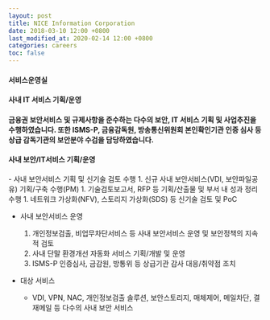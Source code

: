 ```yaml
---
layout: post
title: NICE Information Corporation
date: 2018-03-10 12:00 +0800
last_modified_at: 2020-02-14 12:00 +0800
categories: careers
toc: false
---
```

#### 서비스운영실

#### 사내 IT 서비스 기획/운영

#### 금융권 보안서비스 및 규제사항을 준수하는 다수의 보안, IT 서비스 기획 및 사업추진을 수행하였습니다. 또한 ISMS-P, 금융감독원, 방송통신위원회 본인확인기관 인증 심사 등 상급 감독기관의 보안분야 수검을 담당하였습니다.

<h4>사내 보안/IT서비스 기획/운영</h4>
- 사내 보안서비스 기획 및 신기술 검토 수행
    1. 신규 사내 보안서비스(VDI, 보안파일공유) 기획/구축 수행(PM)
    1. 기술검토보고서, RFP 등 기획/산출물 및 부서 내 성과 정리 수행
    1. 네트워크 가상화(NFV), 스토리지 가상화(SDS) 등 신기술 검토 및 PoC

- 사내 보안서비스 운영
    1. 개인정보검출, 비업무차단서비스 등 사내 보안서비스 운영 및 보안정책의 지속적 검토
    1. 사내 단말 환경개선 자동화 서비스 기획/개발 및 운영
    1. ISMS-P 인증심사, 금감원, 방통위 등 상급기관 감사 대응/취약점 조치

- 대상 서비스
  * VDI, VPN, NAC, 개인정보검출 솔루션, 보안스토리지, 매체제어, 메일차단, 결재메일 등 다수의 사내 보안 서비스